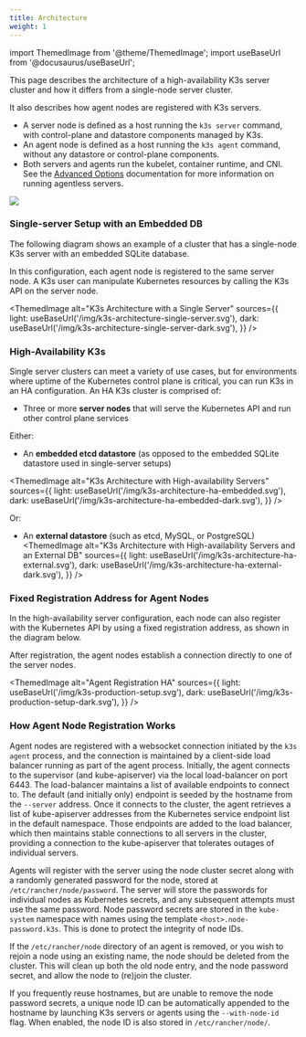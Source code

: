 ```yaml
---
title: Architecture
weight: 1
---
```


import ThemedImage from '@theme/ThemedImage';
import useBaseUrl from '@docusaurus/useBaseUrl';

This page describes the architecture of a high-availability K3s server cluster and how it differs from a single-node server cluster.

It also describes how agent nodes are registered with K3s servers.

* A server node is defined as a host running the `k3s server` command, with control-plane and datastore components managed by K3s.
* An agent node is defined as a host running the `k3s agent` command, without any datastore or control-plane components.
* Both servers and agents run the kubelet, container runtime, and CNI. See the [Advanced Options](../advanced/advanced.md#running-agentless-servers-experimental) documentation for more information on running agentless servers.

![](/img/how-it-works-k3s-revised.svg)

### Single-server Setup with an Embedded DB

The following diagram shows an example of a cluster that has a single-node K3s server with an embedded SQLite database.

In this configuration, each agent node is registered to the same server node. A K3s user can manipulate Kubernetes resources by calling the K3s API on the server node.

<ThemedImage
  alt="K3s Architecture with a Single Server"
  sources={{
    light: useBaseUrl('/img/k3s-architecture-single-server.svg'),
    dark: useBaseUrl('/img/k3s-architecture-single-server-dark.svg'),
  }}
/>

### High-Availability K3s

Single server clusters can meet a variety of use cases, but for environments where uptime of the Kubernetes control plane is critical, you can run K3s in an HA configuration. An HA K3s cluster is comprised of:

* Three or more **server nodes** that will serve the Kubernetes API and run other control plane services

Either:
* An **embedded etcd datastore** (as opposed to the embedded SQLite datastore used in single-server setups)


<ThemedImage
  alt="K3s Architecture with High-availability Servers"
  sources={{
    light: useBaseUrl('/img/k3s-architecture-ha-embedded.svg'),
    dark: useBaseUrl('/img/k3s-architecture-ha-embedded-dark.svg'),
}} />

Or:

* An **external datastore** (such as etcd, MySQL, or PostgreSQL)
<ThemedImage
  alt="K3s Architecture with High-availability Servers and an External DB"
  sources={{
    light: useBaseUrl('/img/k3s-architecture-ha-external.svg'),
    dark: useBaseUrl('/img/k3s-architecture-ha-external-dark.svg'),
}} />

### Fixed Registration Address for Agent Nodes

In the high-availability server configuration, each node can also register with the Kubernetes API by using a fixed registration address, as shown in the diagram below.

After registration, the agent nodes establish a connection directly to one of the server nodes.

<ThemedImage
  alt="Agent Registration HA"
  sources={{
    light: useBaseUrl('/img/k3s-production-setup.svg'),
    dark: useBaseUrl('/img/k3s-production-setup-dark.svg'),
  }}
/>

### How Agent Node Registration Works

Agent nodes are registered with a websocket connection initiated by the `k3s agent` process, and the connection is maintained by a client-side load balancer running as part of the agent process. Initially, the agent connects to the supervisor (and kube-apiserver) via the local load-balancer on port 6443. The load-balancer maintains a list of available endpoints to connect to. The default (and initially only) endpoint is seeded by the hostname from the `--server` address. Once it connects to the cluster, the agent retrieves a list of kube-apiserver addresses from the Kubernetes service endpoint list in the default namespace. Those endpoints are added to the load balancer, which then maintains stable connections to all servers in the cluster, providing a connection to the kube-apiserver that tolerates outages of individual servers.

Agents will register with the server using the node cluster secret along with a randomly generated password for the node, stored at `/etc/rancher/node/password`. The server will store the passwords for individual nodes as Kubernetes secrets, and any subsequent attempts must use the same password. Node password secrets are stored in the `kube-system` namespace with names using the template `<host>.node-password.k3s`. This is done to protect the integrity of node IDs.

If the `/etc/rancher/node` directory of an agent is removed, or you wish to rejoin a node using an existing name, the node should be deleted from the cluster. This will clean up both the old node entry, and the node password secret, and allow the node to (re)join the cluster.

If you frequently reuse hostnames, but are unable to remove the node password secrets, a unique node ID can be automatically appended to the hostname by launching K3s servers or agents using the `--with-node-id` flag. When enabled, the node ID is also stored in `/etc/rancher/node/`.
